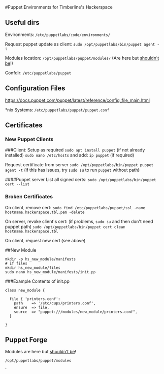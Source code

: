 #Puppet Environments for Timberline's Hackerspace

## Useful dirs

Environments: 
`/etc/puppetlabs/code/environments/`

Request puppet update as client:
`sudo /opt/puppetlabs/bin/puppet agent -t`

Modules location: 
`/opt/puppetlabs/puppet/modules/` (Are here but [shouldn't be](https://docs.puppet.com/puppet/4.6/reference/quick_start_module_install_nix.html#a-quick-note-about-module-directories)!)

Confdir: 
`/etc/puppetlabs/puppet`

## Configuration Files
https://docs.puppet.com/puppet/latest/reference/config_file_main.html

*nix Systems: `/etc/puppetlabs/puppet/puppet.conf`

## Certificates

### New Puppet Clients
###Client:
Setup as required
`sudo apt install puppet` (if not already installed)
`sudo nano /etc/hosts` and add: `ip puppet` (if required)

Request certificate from server
`sudo /opt/puppetlabs/bin/puppet puppet agent -t`
(if this has issues, try `sudo su` to run `puppet` without path)

####Puppet server
List all signed certs:
`sudo /opt/puppetlabs/bin/puppet cert --list`

### Broken Certificates
On client, remove cert:
`sudo find /etc/puppetlabs/puppet/ssl -name hostname.hackerspace.tbl.pem -delete`

On server, revoke client's cert:
(if problems, `sudo su` and then don't need puppet path)
`sudo /opt/puppetlabs/bin/puppet cert clean hostname.hackerspace.tbl`

On client, request new cert (see above)


##New Module
```
mkdir -p hs_new_module/manifests
# if files 
mkdir hs_new_module/files
sudo nano hs_new_module/manifests/init.pp
```
###Example Contents of init.pp
```
class new_module {

  file { 'printers.conf':
    path    => '/etc/cups/printers.conf',
    ensure  => file,
    source  => "puppet:///modules/new_module/printers.conf",
  }

}

```


## Puppet Forge

Modules are here but [shouldn't be](https://docs.puppet.com/puppet/4.6/reference/quick_start_module_install_nix.html#a-quick-note-about-module-directories)! 

`/opt/puppetlabs/puppet/modules`


`



